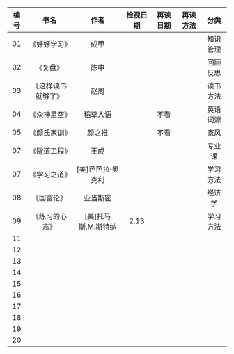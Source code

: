 

|编号|书名 |作者 |检视日期|再读日期|再读方法|分类|
|:---:|:--:|:--:|:-:|:-:|:-:|:-:|
|01  |《好好学习》| 成甲|| || 知识管理|
|02  |《复盘》| 陈中| || |回顾反思|
|03  |《这样读书就够了》 | 赵周| || |读书方法|
|04  |《众神星空》| 稻草人语| |不看| |英语词源|
|05  |《颜氏家训》| 颜之推| |不看| |家风|
|07 |《隧道工程》| 王成| || |专业课|
|07 |《学习之道》| [美]芭芭拉·奥克利| || |学习方法|
|08|《国富论》| 亚当斯密| || |经济学|
|09 |《练习的心态》| [美]托马斯.M.斯特纳|2.13 || |学习方法|
|11 |      | |    |     |      |     |
|12|      | |    |     |      |     |
|13 |      | |    |     |      |     |
|14 |      | |    |     |      |     |
|15 |      | |    |     |      |     |
|16 |      | |    |     |      |     |
|17 |      | |    |     |      |     |
|18 |      | |    |     |      |     |
|19 |      | |    |     |      |     |
|20 |      | |    |     |      |     |



